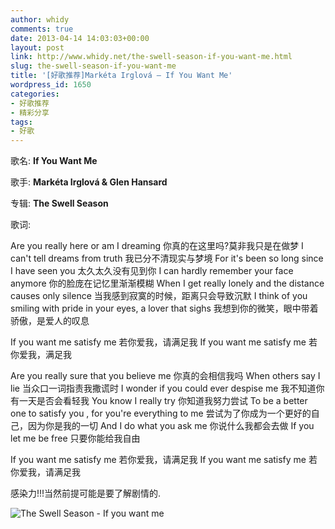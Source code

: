 ```yaml
---
author: whidy
comments: true
date: 2013-04-14 14:03:03+00:00
layout: post
link: http://www.whidy.net/the-swell-season-if-you-want-me.html
slug: the-swell-season-if-you-want-me
title: '[好歌推荐]Markéta Irglová – If You Want Me'
wordpress_id: 1650
categories:
- 好歌推荐
- 精彩分享
tags:
- 好歌
---
```


歌名: **If You Want Me**

歌手: **Markéta Irglová & Glen Hansard**

专辑: **The Swell Season**

歌词:

Are you really here or am I dreaming
你真的在这里吗?莫非我只是在做梦
I can't tell dreams from truth
我已分不清现实与梦境
For it's been so long since I have seen you
太久太久没有见到你
I can hardly remember your face anymore
你的脸庞在记忆里渐渐模糊
When I get really lonely and the distance causes only silence
当我感到寂寞的时候，距离只会导致沉默
I think of you smiling with pride in your eyes, a lover that sighs
我想到你的微笑，眼中带着骄傲，是爱人的叹息

<!-- more -->

If you want me satisfy me
若你爱我，请满足我
If you want me satisfy me
若你爱我，满足我

Are you really sure that you believe me
你真的会相信我吗
When others say I lie
当众口一词指责我撒谎时
I wonder if you could ever despise me
我不知道你有一天是否会看轻我
You know I really try
你知道我努力尝试
To be a better one to satisfy you , for you're everything to me
尝试为了你成为一个更好的自己，因为你是我的一切
And I do what you ask me
你说什么我都会去做
If you let me be free
只要你能给我自由

If you want me satisfy me
若你爱我，请满足我
If you want me satisfy me
若你爱我，请满足我

感染力!!!当然前提可能是要了解剧情的.

![The Swell Season - If you want me](http://www.whidy.net/wp-content/uploads/2013/04/once-cover-400x400.jpg)



